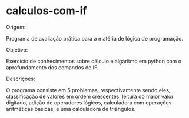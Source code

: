 # calculos-com-if
Origem:

Programa de avaliação prática para a matéria de lógica de programação.

Objetivo:

Exercício de conhecimentos sobre cálculo e algaritmo em python com o aprofundamento dos comandos de IF.

Descrições:

O programa consiste em 5 problemas, respectivamente sendo eles, classificação de valores em ordem crescentes, leitura do maior valor digitado, adição de operadores lógicos, calculadora com operações aritméticas básicas, e uma calculadora de triângulos.
